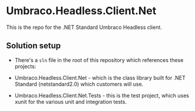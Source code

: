 # Umbraco.Headless.Client.Net

This is the repo for the .NET Standard Umbraco Headless client.

## Solution setup

* There's a `sln` file in the root of this repository which references these projects:

* Umbraco.Headless.Client.Net - which is the class library built for .NET Standard (netstandard2.0) which customers will use.
* Umbraco.Headless.Client.Net.Tests - this is the test project, which uses xunit for the various unit and integration tests.
